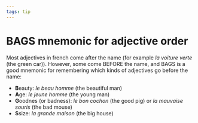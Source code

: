 ```yaml
---
tags: tip
---
```


# BAGS mnemonic for adjective order
Most adjectives in french come after the name (for example *la voiture verte* (the green car)). However, some come BEFORE the name, and BAGS is a good mnemonic for remembering which kinds of adjectives go before the name:

* **B**eauty: *le beau homme* (the beautiful man)
* **A**ge: *le jeune homme* (the young man)
* **G**oodnes (or badness): *le bon cochon* (the good pig) or *la mauvaise souris* (the bad mouse)
* **S**size: *la grande maison* (the big house)
